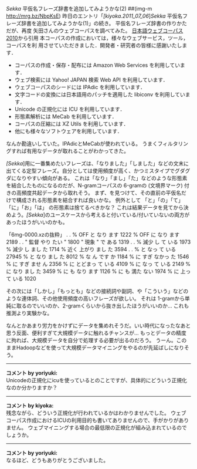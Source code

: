 *Sekka* 平仮名フレーズ辞書を追加してみようかな(2)
 ##(img-m http://mrg.bz/NbpKsE)
昨日のエントリ「*[kiyoka.2011_07_06*]*Sekka* 平仮名フレーズ辞書を追加してみようかな(1)」の続き。
平仮名フレーズ辞書の作りかただが、再度 矢田さんのウェブコーパスを調べてみた。
 [日本語ウェブコーパス 2010](http://s-yata.jp/corpus/nwc2010/)から引用
 本コーパスの作成においては，様々なウェブサービス，ツール，コーパスを利
 用させていただきました．開発者・研究者の皆様に感謝いたします．
 
   * コーパスの作成・保存・配布には Amazon Web Services を利用しています．
   * ウェブ検索には Yahoo! JAPAN 検索 Web API を利用しています．
   * ウェブコーパスのシードには IPAdic を利用しています．
   * 文字コードの変換には日本語用のパッチを適用した libiconv を利用しています．
   * Unicode の正規化には ICU を利用しています．
   * 形態素解析には MeCab を利用しています．
   * コーパスの圧縮には XZ Utils を利用しています．
   * 他にも様々なソフトウェアを利用しています．

なんか勘違いしていた。IPAdicとMeCabが使われている。
うまくフィルタリングすれば有用なデータが取れることがわかってきた。

*[Sekka*]用に一番集めたいフレーズは、「なりました」「しました」などの文末に出てくる定型フレーズ。自分としては使用頻度が高く、かつミスタイプでグダグダになりやすい傾向がある。
これは「なり」「まし」「た」などのような形態素を結合したものになるのだが、N-gramコーパスの 6-gramの </S> (文境界マーク) 付きの高頻度共起データから取れそう。
まず、</S>を見つけて、その直前の平仮名だけで構成される形態素を結合すれば良いかな。
例外として 「と」「の」「て」「に」「お」「は」 の形態素は捨てるべきかな？ これは結果データを見てから決めよう。*[Sekka*]のユースケースから考えると付いている/付いていないの両方があったほうがいいのかも。

「6mg-0000.xzの抜粋」
    .
    .
 % OFF と なり ます </S>	1222
 % OFF に なり ます </S>	2189
    .
    .
 " 監督 やり たい " </S>	1800
 " 現象 " で ある </S>	1319
    .
    .
 % 減少 し て いる </S>	1973
 % 減少 し まし た </S>	1714
 % 近く 上がり まし た </S>	3594
    .
    .
 % と なっ て いる </S>	27945
 % と なり まし た </S>	8012
 % な ん です か </S>	1184
 % に すぎ なかっ た </S>	1546
 % に すぎ ませ ん </S>	2356
 % に とどまっ て いる </S>	4109
 % に なっ て いる </S>	2149
 % に なり まし た </S>	3459
 % に も なり ます </S>	1126
 % に も 満た ない </S>	1974
 % に 上っ て いる </S>	1020

その次には「しかし」「もっとも」などの接続詞や副詞、や「こういう」などのような連体詞、その他使用頻度の高いフレーズが欲しい。
それは 1-gramから単純に取るのでいいのか、2-gramくらいから抜き出したほうがいいのか… これも推測より実験かな。

なんとかあまり労力をかけずにデータを集めれそうだ。いい時代になったなあと思う反面、便利すぎて大規模データに触れるチャンスが…
もっとデータの精度に拘れば、大規模データを自分で処理する必要が出るのだろう。
うーん。このままHadoopなどを使って大規模データマイニングをやるのが先延ばしになりそう。



---

**コメント by yoriyuki:**  
Unicodeの正規化にicuを使っているとのことですが、具体的にどういう正規化なのか分かりますか？


---

**コメント by kiyoka:**  
残念ながら、どういう正規化が行われているかはわかりませんでした。
ウェブコーパス作成におけるICUの利用目的も書いてありませんので、手がかりがありません。
ウェブマイニングする場合の最低限の正規化が組み込まれているのでしょうか。



---

**コメント by yoriyuki:**  
なるほど、どうもありがとうございました。

